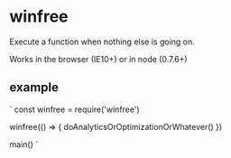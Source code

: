 # winfree

Execute a function when nothing else is going on. 

Works in the browser (IE10+) or in node (0.7.6+)

## example

`
const winfree = require('winfree')

winfree(() => {
    doAnalyticsOrOptimizationOrWhatever()
})

main()
`
